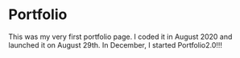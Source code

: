 # Portfolio
This was my very first portfolio page. I coded it in August 2020 and launched it on August 29th. In December, I started Portfolio2.0!!!
